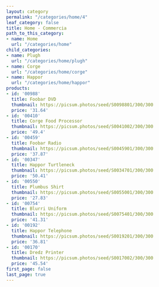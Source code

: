 ```yaml
---
layout: category
permalink: "/categories/home/4"
leaf_category: false
title: Home - Commercia
path_to_this_category:
- name: Home
  url: "/categories/home"
child_categories:
- name: Plugh
  url: "/categories/home/plugh"
- name: Corge
  url: "/categories/home/corge"
- name: Happor
  url: "/categories/home/happor"
products:
- id: '00988'
  title: Foobar DVD
  thumbnail: https://picsum.photos/seed/S0098801/300/300
  price: '31.64'
- id: '00410'
  title: Corge Food Processor
  thumbnail: https://picsum.photos/seed/S0041002/300/300
  price: '49.4'
- id: '00459'
  title: Foobar Radio
  thumbnail: https://picsum.photos/seed/S0045901/300/300
  price: '37.87'
- id: '00347'
  title: Happor Turtleneck
  thumbnail: https://picsum.photos/seed/S0034701/300/300
  price: '50.41'
- id: '00550'
  title: Plumbus Shirt
  thumbnail: https://picsum.photos/seed/S0055001/300/300
  price: '27.83'
- id: '00754'
  title: Blurri Uniform
  thumbnail: https://picsum.photos/seed/S0075401/300/300
  price: '41.31'
- id: '00192'
  title: Happor Telephone
  thumbnail: https://picsum.photos/seed/S0019201/300/300
  price: '36.81'
- id: '00170'
  title: Dredz Printer
  thumbnail: https://picsum.photos/seed/S0017002/300/300
  price: '45.54'
first_page: false
last_page: true
---
```

